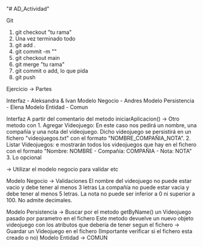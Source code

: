 "# AD_Actividad" 

Git
  1. git checkout "tu rama"
  2. Una vez terminado todo
  3. git add .
  4. git commit -m ""
  5. git checkout main
  6. git merge "tu rama"
  7. git commit o add, lo que pida
  8. git push

Ejercicio
-> Partes

Interfaz - Aleksandra & Ivan
Modelo Negocio - Andres
Modelo Persistencia - Elena
Modelo Entidad - Comun

Interfaz
A partir del comentario del metodo iniciarAplicacion() 
 -> Otro metodo con
     1. Agregar Videojuego: En este caso nos pedirá un nombre, una compañía y una nota del videojuego. Dicho videojuego se persistirá en 
        un fichero "videojuegos.txt" con el formato "NOMBRE_COMPAÑIA_NOTA".
     2. Listar Videojuegos: e mostrarán todos los videojuegos que hay en el fichero con el formato "Nombre: NOMBRE - Compañía: COMPAÑIA -           Nota: NOTA"
     3. Lo opcional

 -> Utilizar el modelo negocio para validar etc
 
Modelo Negocio
 -> Validaciones
     El nombre del videojuego no puede estar vacio y debe tener al menos 3 letras
     La compañía no puede estar vacia y debe tener al menos 5 letras.
     La nota no puede ser inferior a 0 ni superior a 100. No admite decimales.
     
Modelo Persistencia
 -> Buscar por el metodo getByName() un Videojuego pasado por parametro en el fichero
     Este metodo devuelve un nuevo objeto videojuego con los atributos que deberia de tener segun el fichero
 -> Guardar un Videojuego en el fichero (Importante verificar si el fichero esta creado o no)
Modelo Entidad
-> COMUN

